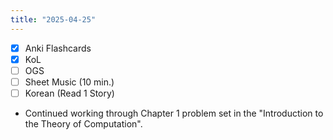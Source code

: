 ```yaml
---
title: "2025-04-25"
---
```


- [x] Anki Flashcards
- [x] KoL
- [ ] OGS
- [ ] Sheet Music (10 min.)
- [ ] Korean (Read 1 Story)

* Continued working through Chapter 1 problem set in the "Introduction to the Theory of Computation".
